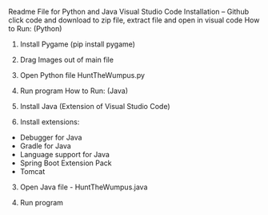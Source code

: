 Readme File for Python and Java Visual Studio Code
Installation – Github click code and download to zip file, extract file and open in visual code 
How to Run: (Python)
1.	Install Pygame (pip install pygame)

2.	Drag Images out of main file 

3.	Open Python file HuntTheWumpus.py

4.	Run program
How to Run: (Java)
1.	Install Java (Extension of Visual Studio Code)

2.	Install extensions:
-	Debugger for Java
-	Gradle for Java
-	Language support for Java
-	Spring Boot Extension Pack
-	Tomcat 

3.	Open Java file - HuntTheWumpus.java

4.	Run program

